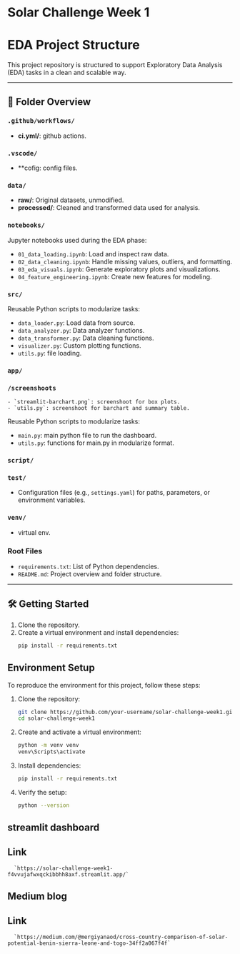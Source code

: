 # Solar Challenge Week 1
# EDA Project Structure

This project repository is structured to support Exploratory Data Analysis (EDA) tasks in a clean and scalable way.

---

## 📁 Folder Overview

### `.github/workflows/`
- **ci.yml/**: github actions.
  
### `.vscode/`
- **cofig: config files.

### `data/`
- **raw/**: Original datasets, unmodified.
- **processed/**: Cleaned and transformed data used for analysis.

### `notebooks/`
Jupyter notebooks used during the EDA phase:
- `01_data_loading.ipynb`: Load and inspect raw data.
- `02_data_cleaning.ipynb`: Handle missing values, outliers, and formatting.
- `03_eda_visuals.ipynb`: Generate exploratory plots and visualizations.
- `04_feature_engineering.ipynb`: Create new features for modeling.

### `src/`
Reusable Python scripts to modularize tasks:
- `data_loader.py`: Load data from source.
- `data_analyzer.py`: Data analyzer functions.
- `data_transformer.py`: Data cleaning functions.
- `visualizer.py`: Custom plotting functions.
- `utils.py`: file loading.

### `app/`
### `/screenshoots`
    - `streamlit-barchart.png`: screenshoot for box plots.
    - `utils.py`: screenshoot for barchart and summary table.
Reusable Python scripts to modularize tasks:
- `main.py`: main python file to run the dashboard.
- `utils.py`: functions for main.py in modularize format.

### `script/`

### `test/`
- Configuration files (e.g., `settings.yaml`) for paths, parameters, or environment variables.

### `venv/`
- virtual env.

### Root Files
- `requirements.txt`: List of Python dependencies.
- `README.md`: Project overview and folder structure.

---

## 🛠️ Getting Started

1. Clone the repository.
2. Create a virtual environment and install dependencies:
   ```bash
   pip install -r requirements.txt


## Environment Setup

To reproduce the environment for this project, follow these steps:

1. Clone the repository:
   ```bash
   git clone https://github.com/your-username/solar-challenge-week1.git
   cd solar-challenge-week1
2. Create and activate a virtual environment:
   ```bash
   python -m venv venv
   venv\Scripts\activate
4. Install dependencies:
   ```bash
   pip install -r requirements.txt
6. Verify the setup:
   ```bash
   python --version

## streamlit dashboard
   ## Link
      `https://solar-challenge-week1-f4vvujafwxqckibbhh8axf.streamlit.app/`

## Medium blog
   ## Link
      `https://medium.com/@mergiyanaod/cross-country-comparison-of-solar-potential-benin-sierra-leone-and-togo-34ff2a067f4f`
